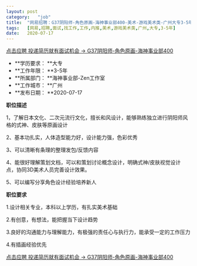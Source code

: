 ```yaml
---
layout:	post
category:	"job"
title:	"网易招聘：G37阴阳师-角色原画-海神事业部400-美术-游戏美术类-广州大专3-5年"
tags:	[网易,招聘,面试,找工作,工作,内推,美术,游戏美术类,广州,大专,3-5年]
date:	2020-07-17
---
```


[点击应聘 投递简历就有面试机会 ->  G37阴阳师-角色原画-海神事业部400](http://mobile.bole.netease.com/bole/boleDetail?id=18954&employeeId=346f03c3cda5f04c&key=all)



- **学历要求： **大专
- **工作年限： **3-5年
- **所属部门： **海神事业部-Zen工作室
- **工作城市： **广州
- **发布日期： **2020-07-17



**职位描述**

1，了解日本文化、二次元流行文化，擅长和风设计，能够熟练独立进行阴阳师风格的式神、皮肤等原画设计

2、基本功扎实，人体造型能力好，设计能力强，色彩优秀

3、可以清晰有条理的整理发包/反馈内容

4、能很好理解策划文档，可以和策划讨论概念设计，明确式神/皮肤视觉设计点，协同3D美术人员完善设计效果。

5、可以编写分享角色设计经验培养新人



**职位要求**

1.设计相关专业，本科以上学历，有扎实美术基础

2.有创意，有想法，能把握当下设计趋势

3.良好的沟通能力与理解能力，有极强的责任心与执行力，能承受一定的工作压力

4.有插画经验优先



[点击应聘 投递简历就有面试机会 ->  G37阴阳师-角色原画-海神事业部400](http://mobile.bole.netease.com/bole/boleDetail?id=18954&employeeId=346f03c3cda5f04c&key=all)
